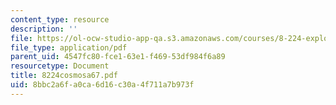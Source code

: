 ```yaml
---
content_type: resource
description: ''
file: https://ol-ocw-studio-app-qa.s3.amazonaws.com/courses/8-224-exploring-black-holes-general-relativity-astrophysics-spring-2003/8bbc2a6fa0ca6d16c30a4f711a7b973f_8224cosmosa67.pdf
file_type: application/pdf
parent_uid: 4547fc80-fce1-63e1-f469-53df984f6a89
resourcetype: Document
title: 8224cosmosa67.pdf
uid: 8bbc2a6f-a0ca-6d16-c30a-4f711a7b973f
---
```


